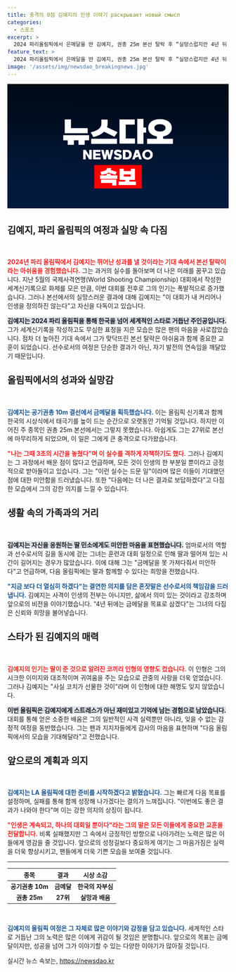 ```yaml
---
title: 충격의 0점 김예지의 인생 이야기 раскрывает новый смысл
categories:
  - 스포츠
excerpt: >
  2024 파리올림픽에서 은메달을 딴 김예지, 권총 25m 본선 탈락 후 “실망스럽지만 4년 뒤 금메달이 목표”라며 다짐. 특유의 쿨한 자세로 모든 기대에 화답하지 못한 아쉬움을 전했다.
feature_text: >
  2024 파리올림픽에서 은메달을 딴 김예지, 권총 25m 본선 탈락 후 “실망스럽지만 4년 뒤 금메달이 목표”라며 다짐. 특유의 쿨한 자세로 모든 기대에 화답하지 못한 아쉬움을 전했다.
image: '/assets/img/newsdao_breakingnews.jpg'
---
```


<p><img src="/assets/img/newsdao_breakingnews.jpg" alt="cryptoinkorea 속보" /></p>

<h2 data-ke-size="size26">김예지, 파리 올림픽의 여정과 실망 속 다짐</h2>

<p data-ke-size="size16">&nbsp;</p>

<p><b><span style="color: #ee2323;">2024년 파리 올림픽에서 김예지는 뛰어난 성과를 낼 것이라는 기대 속에서 본선 탈락이라는 아쉬움을 경험했습니다.</span></b> 그는 과거의 실수를 돌아보며 더 나은 미래를 꿈꾸고 있습니다. 지난 5월의 국제사격연맹(World Shooting Championship) 대회에서 작성한 세계신기록으로 화제를 모은 만큼, 이번 대회를 전후로 그의 인기는 폭발적으로 증가했습니다. 그러나 본선에서의 실망스러운 결과에 대해 김예지는 "이 대회가 내 커리어나 인생을 정의하진 않는다"고 자신을 다독이고 있습니다. </p>

<p><b><span style="background-color: #21538527;">김예지는 2024 파리 올림픽을 통해 한국을 넘어 세계적인 스타로 거듭난 주인공입니다.</span></b> 그가 세계신기록을 작성하고도 무심한 표정을 지은 모습은 많은 팬의 마음을 사로잡았습니다. 점차 더 높아진 기대 속에서 그가 맞닥뜨린 본선 탈락은 아쉬움과 함께 중요한 교훈이 되었습니다. 선수로서의 여정은 단순한 결과가 아닌, 자기 발전의 연속임을 깨달았기 때문입니다.</p>

<h2 data-ke-size="size26">올림픽에서의 성과와 실망감</h2>

<p data-ke-size="size16">&nbsp;</p>

<p><b><span style="color: #1a5490;">김예지는 공기권총 10m 결선에서 금메달을 획득했습니다.</span></b> 이는 올림픽 신기록과 함께 한국의 시상식에서 태극기를 높이 드는 순간으로 오랫동안 기억될 것입니다. 하지만 이어진 주 종목인 권총 25m 본선에서는 그렇지 못했습니다. 아쉽게도 그는 27위로 본선에 마무리하게 되었으며, 이 일은 그에게 큰 충격으로 다가왔습니다.</p>

<p><b><span style="color: #ee2323;">"나는 그때 3초의 시간을 놓쳤다"며 이 실수를 격하게 자책하기도 했다.</span></b> 그러나 김예지는 그 과정에서 배운 점이 많다고 언급하며, 모든 것이 인생의 한 부분일 뿐이라고 긍정적으로 받아들이고 있습니다. 그는 "이런 실수는 드문 일"이라며 많은 이들이 기대했던 점에 대한 미안함을 드러냈습니다. 또한 "다음에는 더 나은 결과로 보답하겠다"고 다짐한 모습에서 그의 강한 의지를 느낄 수 있습니다.</p>

<h2 data-ke-size="size26">생활 속의 가족과의 거리</h2>

<p data-ke-size="size16">&nbsp;</p>

<p><b><span style="background-color: #21538527;">김예지는 자신을 응원하는 딸 민소에게도 미안한 마음을 표현했습니다.</span></b> 엄마로서의 역할과 선수로서의 길을 동시에 걷는 그녀는 훈련과 대회 일정으로 인해 딸과 떨어져 있는 시간이 길어지는 경우가 많았습니다. 이에 대해 그는 "금메달을 못 가져다줘서 미안하다"고 언급하며, 다음 올림픽에는 딸과 함께할 수 있다는 희망을 전했습니다.</p>

<p><b><span style="color: #1a5490;">"지금 보다 더 열심히 하겠다"는 결연한 의지를 담은 혼잣말은 선수로서의 책임감을 드러냅니다.</span></b> 김예지는 사격이 인생의 전부는 아니지만, 삶에서 의미 있는 것이라고 강조하며 앞으로의 비전을 이야기했습니다. "4년 뒤에는 금메달을 목표로 삼겠다"는 그녀의 다짐은 신뢰와 희망을 불어넣습니다.</p>

<h2 data-ke-size="size26">스타가 된 김예지의 매력</h2>

<p data-ke-size="size16">&nbsp;</p>

<p><b><span style="color: #ee2323;">김예지의 인기는 딸이 준 것으로 알려진 코끼리 인형의 영향도 컸습니다.</span></b> 이 인형은 그의 시크한 이미지와 대조적이며 귀여움을 주는 모습으로 관중의 사랑을 더욱 얻었습니다. 그러나 김예지는 "사실 코치가 선물한 것이"라며 이 인형에 대한 해명도 잊지 않았습니다.</p>

<p><b><span style="background-color: #21538527;">이번 올림픽은 김예지에게 스트레스가 아닌 재미있고 기억에 남는 경험으로 남았습니다.</span></b> 대회를 통해 얻은 소중한 배움은 그의 일반적인 사격 실력뿐만 아니라, 잊을 수 없는 감정적 여정을 동반했습니다. 그는 팬과 지지자들에게 감사의 마음을 표현하며 "다음 올림픽에서의 모습을 기대해달라"고 전했습니다.</p>

<h2 data-ke-size="size26">앞으로의 계획과 의지</h2>

<p data-ke-size="size16">&nbsp;</p>

<p><b><span style="color: #1a5490;">김예지는 LA 올림픽에 대한 준비를 시작하겠다고 밝혔습니다.</span></b> 그는 빠르게 다음 목표를 설정하며, 실패를 통해 함께 성장해 나가겠다는 결의가 느껴집니다. "이번에도 좋은 결과가 나와야 한다"며 이는 강한 의지의 상징이 됩니다.</p>

<p><b><span style="color: #ee2323;">"인생은 계속되고, 하나의 대회일 뿐이다"라는 그의 말은 모든 이들에게 중요한 교훈을 전달합니다.</span></b> 비록 실패했지만 그 속에서 긍정적인 방향으로 나아가려는 노력은 많은 이들에게 영감을 줄 것입니다. 앞으로의 성정길보다 중요하게 여기는 그 마음가짐은 실력을 더욱 향상시키고, 팬들에게 더욱 기쁜 모습을 보여줄 것입니다.</p>

<hr />

<table style="width: 100%; border-collapse: collapse; border: none;">
    <thead>
        <tr>
            <th style="text-align: center; height: 17px;"><b>종목</b></th>
            <th style="text-align: center; height: 17px;"><b>결과</b></th>
            <th style="text-align: center; height: 17px;"><b>시상 소감</b></th>
        </tr>
    </thead>
    <tbody>
        <tr>
            <td style="text-align: center; height: 17px;"><b>공기권총 10m</b></td>
            <td style="text-align: center; height: 17px;"><b>금메달</b></td>
            <td style="text-align: center; height: 17px;"><b>한국의 자부심</b></td>
        </tr>
        <tr>
            <td style="text-align: center; height: 17px;"><b>권총 25m</b></td>
            <td style="text-align: center; height: 17px;"><b>27위</b></td>
            <td style="text-align: center; height: 17px;"><b>실망과 배움</b></td>
        </tr>
    </tbody>
</table>

<p data-ke-size="size16">&nbsp;</p> 

<p><b><span style="color: #1a5490;">김예지의 올림픽 여정은 그 자체로 많은 이야기와 감정을 담고 있습니다.</span></b> 세계적인 스타로 거듭난 그의 노력은 많은 이에게 귀감이 될 것임은 분명합니다. 앞으로의 목표는 금메달이지만, 성공을 넘어 그가 이야기할 수 있는 다양한 이야기가 많아질 것입니다.</p>
실시간 뉴스 속보는, <a href="https://newsdao.kr" rel="dofollow">https://newsdao.kr</a>



